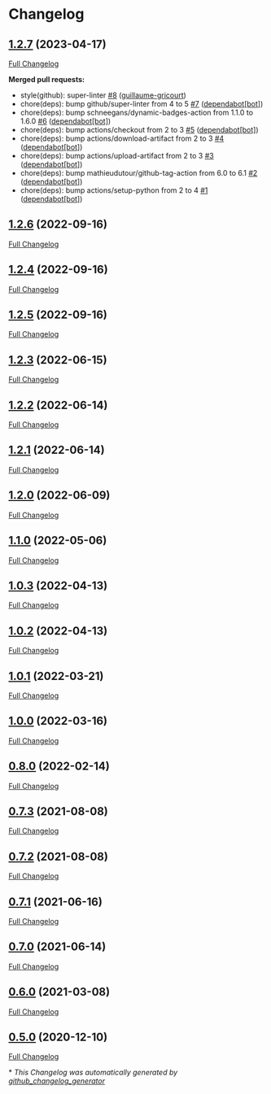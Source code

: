 # Changelog

## [1.2.7](https://github.com/guillaume-gricourt/HmnFusion/tree/1.2.7) (2023-04-17)

[Full Changelog](https://github.com/guillaume-gricourt/HmnFusion/compare/1.2.6...1.2.7)

**Merged pull requests:**

- style\(github\): super-linter [\#8](https://github.com/guillaume-gricourt/HmnFusion/pull/8) ([guillaume-gricourt](https://github.com/guillaume-gricourt))
- chore\(deps\): bump github/super-linter from 4 to 5 [\#7](https://github.com/guillaume-gricourt/HmnFusion/pull/7) ([dependabot[bot]](https://github.com/apps/dependabot))
- chore\(deps\): bump schneegans/dynamic-badges-action from 1.1.0 to 1.6.0 [\#6](https://github.com/guillaume-gricourt/HmnFusion/pull/6) ([dependabot[bot]](https://github.com/apps/dependabot))
- chore\(deps\): bump actions/checkout from 2 to 3 [\#5](https://github.com/guillaume-gricourt/HmnFusion/pull/5) ([dependabot[bot]](https://github.com/apps/dependabot))
- chore\(deps\): bump actions/download-artifact from 2 to 3 [\#4](https://github.com/guillaume-gricourt/HmnFusion/pull/4) ([dependabot[bot]](https://github.com/apps/dependabot))
- chore\(deps\): bump actions/upload-artifact from 2 to 3 [\#3](https://github.com/guillaume-gricourt/HmnFusion/pull/3) ([dependabot[bot]](https://github.com/apps/dependabot))
- chore\(deps\): bump mathieudutour/github-tag-action from 6.0 to 6.1 [\#2](https://github.com/guillaume-gricourt/HmnFusion/pull/2) ([dependabot[bot]](https://github.com/apps/dependabot))
- chore\(deps\): bump actions/setup-python from 2 to 4 [\#1](https://github.com/guillaume-gricourt/HmnFusion/pull/1) ([dependabot[bot]](https://github.com/apps/dependabot))

## [1.2.6](https://github.com/guillaume-gricourt/HmnFusion/tree/1.2.6) (2022-09-16)

[Full Changelog](https://github.com/guillaume-gricourt/HmnFusion/compare/1.2.4...1.2.6)

## [1.2.4](https://github.com/guillaume-gricourt/HmnFusion/tree/1.2.4) (2022-09-16)

[Full Changelog](https://github.com/guillaume-gricourt/HmnFusion/compare/1.2.5...1.2.4)

## [1.2.5](https://github.com/guillaume-gricourt/HmnFusion/tree/1.2.5) (2022-09-16)

[Full Changelog](https://github.com/guillaume-gricourt/HmnFusion/compare/1.2.3...1.2.5)

## [1.2.3](https://github.com/guillaume-gricourt/HmnFusion/tree/1.2.3) (2022-06-15)

[Full Changelog](https://github.com/guillaume-gricourt/HmnFusion/compare/1.2.2...1.2.3)

## [1.2.2](https://github.com/guillaume-gricourt/HmnFusion/tree/1.2.2) (2022-06-14)

[Full Changelog](https://github.com/guillaume-gricourt/HmnFusion/compare/1.2.1...1.2.2)

## [1.2.1](https://github.com/guillaume-gricourt/HmnFusion/tree/1.2.1) (2022-06-14)

[Full Changelog](https://github.com/guillaume-gricourt/HmnFusion/compare/1.2.0...1.2.1)

## [1.2.0](https://github.com/guillaume-gricourt/HmnFusion/tree/1.2.0) (2022-06-09)

[Full Changelog](https://github.com/guillaume-gricourt/HmnFusion/compare/1.1.0...1.2.0)

## [1.1.0](https://github.com/guillaume-gricourt/HmnFusion/tree/1.1.0) (2022-05-06)

[Full Changelog](https://github.com/guillaume-gricourt/HmnFusion/compare/1.0.3...1.1.0)

## [1.0.3](https://github.com/guillaume-gricourt/HmnFusion/tree/1.0.3) (2022-04-13)

[Full Changelog](https://github.com/guillaume-gricourt/HmnFusion/compare/1.0.2...1.0.3)

## [1.0.2](https://github.com/guillaume-gricourt/HmnFusion/tree/1.0.2) (2022-04-13)

[Full Changelog](https://github.com/guillaume-gricourt/HmnFusion/compare/1.0.1...1.0.2)

## [1.0.1](https://github.com/guillaume-gricourt/HmnFusion/tree/1.0.1) (2022-03-21)

[Full Changelog](https://github.com/guillaume-gricourt/HmnFusion/compare/1.0.0...1.0.1)

## [1.0.0](https://github.com/guillaume-gricourt/HmnFusion/tree/1.0.0) (2022-03-16)

[Full Changelog](https://github.com/guillaume-gricourt/HmnFusion/compare/0.8.0...1.0.0)

## [0.8.0](https://github.com/guillaume-gricourt/HmnFusion/tree/0.8.0) (2022-02-14)

[Full Changelog](https://github.com/guillaume-gricourt/HmnFusion/compare/0.7.3...0.8.0)

## [0.7.3](https://github.com/guillaume-gricourt/HmnFusion/tree/0.7.3) (2021-08-08)

[Full Changelog](https://github.com/guillaume-gricourt/HmnFusion/compare/0.7.2...0.7.3)

## [0.7.2](https://github.com/guillaume-gricourt/HmnFusion/tree/0.7.2) (2021-08-08)

[Full Changelog](https://github.com/guillaume-gricourt/HmnFusion/compare/0.7.1...0.7.2)

## [0.7.1](https://github.com/guillaume-gricourt/HmnFusion/tree/0.7.1) (2021-06-16)

[Full Changelog](https://github.com/guillaume-gricourt/HmnFusion/compare/0.7.0...0.7.1)

## [0.7.0](https://github.com/guillaume-gricourt/HmnFusion/tree/0.7.0) (2021-06-14)

[Full Changelog](https://github.com/guillaume-gricourt/HmnFusion/compare/0.6.0...0.7.0)

## [0.6.0](https://github.com/guillaume-gricourt/HmnFusion/tree/0.6.0) (2021-03-08)

[Full Changelog](https://github.com/guillaume-gricourt/HmnFusion/compare/0.5.0...0.6.0)

## [0.5.0](https://github.com/guillaume-gricourt/HmnFusion/tree/0.5.0) (2020-12-10)

[Full Changelog](https://github.com/guillaume-gricourt/HmnFusion/compare/e7feb56f601319552619d8646083d03177e46a9d...0.5.0)



\* *This Changelog was automatically generated by [github_changelog_generator](https://github.com/github-changelog-generator/github-changelog-generator)*
